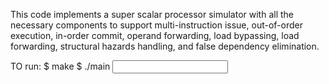  This code implements a super scalar processor simulator with all the necessary components to support multi-instruction issue, out-of-order execution, in-order commit, operand forwarding, load bypassing, load forwarding, structural hazards handling, and false dependency elimination.
 
 TO run:
 $ make
 $ ./main <input file>
 

